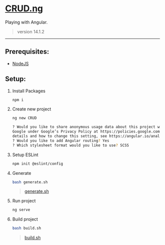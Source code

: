 # [CRUD.ng](https://dudushy.github.io/CRUD.ng/)
Playing with Angular.
> version 14.1.2
---

## Prerequisites:
- [NodeJS](https://nodejs.org/)

## Setup:
1. Install Packages
    ```bash
    npm i
    ```

2. Create new project
    ```bash
    ng new CRUD

    ? Would you like to share anonymous usage data about this project with the Angular Team at
    Google under Google’s Privacy Policy at https://policies.google.com/privacy. For more
    details and how to change this setting, see https://angular.io/analytics. No
    ? Would you like to add Angular routing? Yes
    ? Which stylesheet format would you like to use? SCSS
    ```

3. Setup ESLint
    ```bash
    npm init @eslint/config
    ```

4. Generate
    ```bash
    bash generate.sh
    ```

    > [generate.sh](/generate.sh)

5. Run project
    ```bash
    ng serve
    ```

6. Build project
    ```bash
    bash build.sh
    ```

    > [build.sh](/build.sh)
